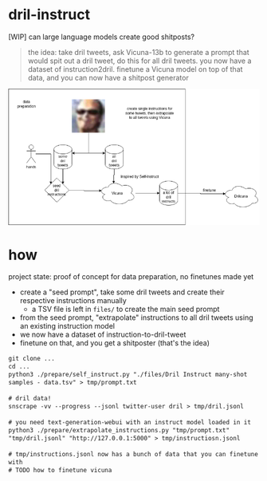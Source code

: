 # dril-instruct
[WIP] can large language models create good shitposts?

> the idea: take dril tweets, ask Vicuna-13b to generate a prompt that would spit out a dril tweet,
> do this for all dril tweets. you now have a dataset of instruction2dril.
> finetune a Vicuna model on top of that data, and you can now have a shitpost generator

![drilinstruct](./files/drilinstruct.png)


# how

project state: proof of concept for data preparation, no finetunes made yet

- create a "seed prompt", take some dril tweets and create their respective instructions manually
  - a TSV file is left in `files/` to create the main seed prompt
- from the seed prompt, "extrapolate" instructions to all dril tweets using an existing instruction model
- we now have a dataset of instruction-to-dril-tweet
- finetune on that, and you get a shitposter (that's the idea)

```
git clone ...
cd ...
python3 ./prepare/self_instruct.py "./files/Dril Instruct many-shot samples - data.tsv" > tmp/prompt.txt

# dril data!
snscrape -vv --progress --jsonl twitter-user dril > tmp/dril.jsonl

# you need text-generation-webui with an instruct model loaded in it
python3 ./prepare/extrapolate_instructions.py "tmp/prompt.txt" "tmp/dril.jsonl" "http://127.0.0.1:5000" > tmp/instructiosn.jsonl

# tmp/instructions.jsonl now has a bunch of data that you can finetune with
# TODO how to finetune vicuna
```
